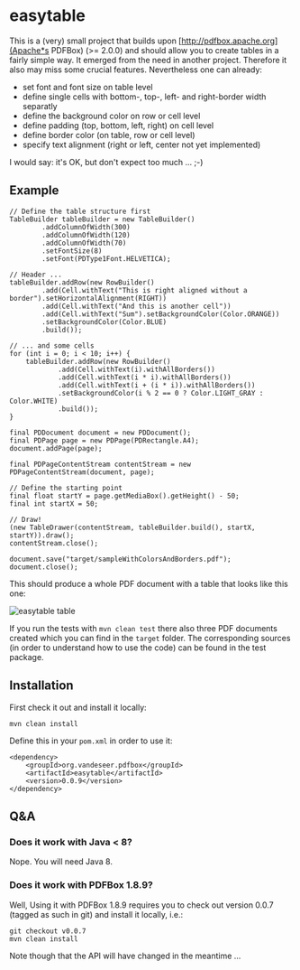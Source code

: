 # easytable

This is a (very) small project that builds upon
[http://pdfbox.apache.org](Apache*s PDFBox) (>= 2.0.0) and should allow you
to create tables in a fairly simple way.
It emerged from the need in another project. Therefore it also may miss some
crucial features. Nevertheless one can already:
* set font and font size on table level
* define single cells with bottom-, top-, left- and right-border width separatly
* define the background color on row or cell level
* define padding (top, bottom, left, right) on cell level
* define border color (on table, row or cell level)
* specify text alignment (right or left, center not yet implemented)

I would say: it's OK, but don't expect too much ... ;-)

## Example

    // Define the table structure first
    TableBuilder tableBuilder = new TableBuilder()
            .addColumnOfWidth(300)
            .addColumnOfWidth(120)
            .addColumnOfWidth(70)
            .setFontSize(8)
            .setFont(PDType1Font.HELVETICA);

    // Header ...
    tableBuilder.addRow(new RowBuilder()
            .add(Cell.withText("This is right aligned without a border").setHorizontalAlignment(RIGHT))
            .add(Cell.withText("And this is another cell"))
            .add(Cell.withText("Sum").setBackgroundColor(Color.ORANGE))
            .setBackgroundColor(Color.BLUE)
            .build());

    // ... and some cells
    for (int i = 0; i < 10; i++) {
        tableBuilder.addRow(new RowBuilder()
                .add(Cell.withText(i).withAllBorders())
                .add(Cell.withText(i * i).withAllBorders())
                .add(Cell.withText(i + (i * i)).withAllBorders())
                .setBackgroundColor(i % 2 == 0 ? Color.LIGHT_GRAY : Color.WHITE)
                .build());
    }

    final PDDocument document = new PDDocument();
    final PDPage page = new PDPage(PDRectangle.A4);
    document.addPage(page);

    final PDPageContentStream contentStream = new PDPageContentStream(document, page);

    // Define the starting point
    final float startY = page.getMediaBox().getHeight() - 50;
    final int startX = 50;

    // Draw!
    (new TableDrawer(contentStream, tableBuilder.build(), startX, startY)).draw();
    contentStream.close();

    document.save("target/sampleWithColorsAndBorders.pdf");
    document.close();

This should produce a whole PDF document with a table that looks like this one:

![easytable table](https://raw.githubusercontent.com/vandeseer/easytable/master/easytable/doc/example.png)

If you run the tests with `mvn clean test` there also three PDF documents created which you can find in the `target` folder.
The corresponding sources (in order to understand how to use the code) can be found in the test package.

## Installation

First check it out and install it locally:

    mvn clean install

Define this in your `pom.xml` in order to use it:

    <dependency>
        <groupId>org.vandeseer.pdfbox</groupId>
        <artifactId>easytable</artifactId>
        <version>0.0.9</version>
    </dependency>

## Q&A

### Does it work with Java < 8?

Nope. You will need Java 8.

### Does it work with PDFBox 1.8.9?

Well, Using it with PDFBox 1.8.9 requires you to check out version
0.0.7 (tagged as such in git) and install it locally, i.e.:

    git checkout v0.0.7
    mvn clean install

Note though that the API will have changed in the meantime ...
